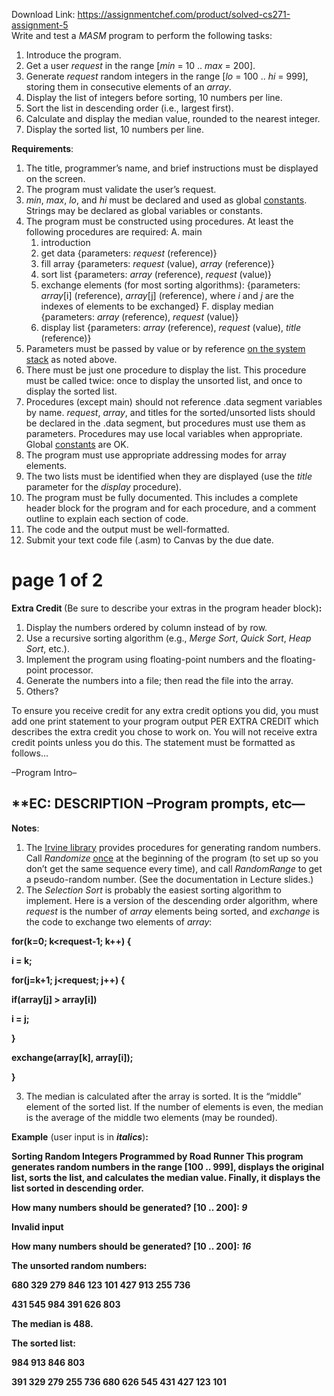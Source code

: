 Download Link: https://assignmentchef.com/product/solved-cs271-assignment-5
<br>
Write and test a <em>MASM</em> program to perform the following tasks:

<ol>

 <li>Introduce the program.</li>

 <li>Get a user <em>request</em> in the range [<em>min </em>= 10 .. <em>max </em>= 200].</li>

 <li>Generate <em>request</em> random integers in the range [<em>lo </em>= 100 .. <em>hi </em>= 999], storing them in consecutive elements of an <em>array</em>.</li>

 <li>Display the list of integers before sorting, 10 numbers per line.</li>

 <li>Sort the list in descending order (i.e., largest first).</li>

 <li>Calculate and display the median value, rounded to the nearest integer.</li>

 <li>Display the sorted list, 10 numbers per line.</li>

</ol>

<strong> </strong>

<strong>Requirements</strong>:

<ol>

 <li>The title, programmer’s name, and brief instructions must be displayed on the screen.</li>

 <li>The program must validate the user’s request.</li>

 <li><em>min</em>, <em>max</em>, <em>lo</em>, and <em>hi</em> must be declared and used as global <u>constants</u>. Strings may be declared as global variables or constants.</li>

 <li>The program must be constructed using procedures. At least the following procedures are required: A. main

  <ol>

   <li>introduction</li>

   <li>get data {parameters: <em>request</em> (reference)}</li>

   <li>fill array {parameters: <em>request</em> (value), <em>array</em> (reference)}</li>

   <li>sort list {parameters: <em>array</em> (reference), <em>request</em> (value)}</li>

   <li>exchange elements (for most sorting algorithms): {parameters: <em>array</em>[i] (reference), <em>array</em>[j] (reference), where <em>i</em> and <em>j</em> are the indexes of elements to be exchanged} F. display median {parameters: <em>array</em> (reference), <em>request</em> (value)}</li>

   <li>display list {parameters: <em>array</em> (reference), <em>request</em> (value), <em>title</em> (reference)}</li>

  </ol></li>

 <li>Parameters must be passed by value or by reference <u>on the system stack</u> as noted above.</li>

 <li>There must be just one procedure to display the list. This procedure must be called twice: once to display the unsorted list, and once to display the sorted list.</li>

 <li>Procedures (except main) should not reference .data segment variables by name. <em>request</em>, <em>array</em>, and titles for the sorted/unsorted lists should be declared in the .data segment, but procedures must use them as parameters.  Procedures may use local variables when appropriate.  Global <u>constants</u> are OK.</li>

 <li>The program must use appropriate addressing modes for array elements.</li>

 <li>The two lists must be identified when they are displayed (use the <em>title</em> parameter for the <em>display</em> procedure).</li>

 <li>The program must be fully documented. This includes a complete header block for the program and for each procedure, and a comment outline to explain each section of code.</li>

 <li>The code and the output must be well-formatted.</li>

 <li>Submit your text code file (.asm) to Canvas by the due date.</li>

</ol>

<h1>page 1 of 2</h1>

<strong>Extra Credit </strong>(Be sure to describe your extras in the program header block)<strong>:</strong>

<ol>

 <li>Display the numbers ordered by column instead of by row.</li>

 <li>Use a recursive sorting algorithm (e.g., <em>Merge Sort</em>, <em>Quick Sort</em>, <em>Heap Sort</em>, etc.).</li>

 <li>Implement the program using floating-point numbers and the floating-point processor.</li>

 <li>Generate the numbers into a file; then read the file into the array.</li>

 <li>Others?</li>

</ol>

<strong> </strong>

To ensure you receive credit for any extra credit options you did, you must add one print statement to your program output PER EXTRA CREDIT which describes the extra credit you chose to work on. You will not receive extra credit points unless you do this. The statement must be formatted as follows…




–Program Intro–

<h2>**EC: DESCRIPTION –Program prompts, etc—</h2>




<strong> </strong>

<strong>Notes</strong>:

<ol>

 <li>The <u>Irvine library</u> provides procedures for generating random numbers. Call <em>Randomize</em> <u>once</u> at the beginning of the program (to set up so you don’t get the same sequence every time), and call <em>RandomRange</em> to get a pseudo-random number.  (See the documentation in Lecture slides.)</li>

 <li>The <em>Selection Sort</em> is probably the easiest sorting algorithm to implement. Here is a version of the descending order algorithm, where <em>request</em> is the number of <em>array</em> elements being sorted, and <em>exchange</em> is the code to exchange two elements of <em>array</em>:</li>

</ol>

<strong> </strong>

<strong>for(k=0; k&lt;request-1; k++) { </strong>

<strong> i = k; </strong>

<strong> for(j=k+1; j&lt;request; j++) { </strong>

<strong>  if(array[j] &gt; array[i]) </strong>

<strong>   i = j; </strong>

<strong> } </strong>

<strong> exchange(array[k], array[i]); </strong>

<strong>} </strong>

<ol start="3">

 <li>The median is calculated after the array is sorted. It is the “middle” element of the sorted list.  If the number of elements is even, the median is the average of the middle two elements (may be rounded).</li>

</ol>

<strong> </strong>

<strong>Example</strong> (user input is in <strong><em>italics</em></strong>)<strong>:</strong>

<strong> </strong>

<strong>Sorting Random Integers               Programmed by Road Runner This program generates random numbers in the range [100 .. 999], displays the original list, sorts the list, and calculates the median value.  Finally, it displays the list sorted in descending order. </strong>

<strong> </strong>

<strong>How many numbers should be generated? [10 .. 200]: <em>9</em> </strong>

<strong>Invalid input  </strong>

<strong>How many numbers should be generated? [10 .. 200]: <em>16</em> </strong>

<strong> </strong>

<strong>The unsorted random numbers: </strong>

<strong>680 329 279 846 123 101 427 913 255 736 </strong>

<strong>431 545 984 391 626 803 </strong>

<strong> </strong>




<strong>The median is 488.  </strong>

<strong>The sorted list: </strong>

<strong>984 913 846 803 </strong>

<strong>391 329 279 255 736 680 626 545 431 427 123 101 </strong>